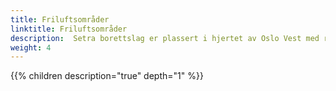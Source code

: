 ```yaml
---
title: Friluftsområder
linktitle: Friluftsområder
description:  Setra borettslag er plassert i hjertet av Oslo Vest med rike muligheter for friluftsliv.
weight: 4
---
```




{{% children description="true" depth="1" %}}

